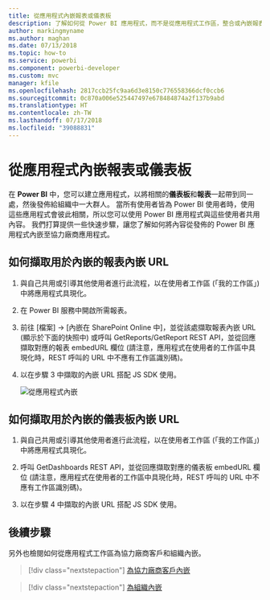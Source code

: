 ```yaml
---
title: 從應用程式內嵌報表或儀表板
description: 了解如何從 Power BI 應用程式，而不是從應用程式工作區，整合或內嵌報表或儀表板。
author: markingmyname
ms.author: maghan
ms.date: 07/13/2018
ms.topic: how-to
ms.service: powerbi
ms.component: powerbi-developer
ms.custom: mvc
manager: kfile
ms.openlocfilehash: 2817ccb25fc9aa6d3e8150c776558366dcf0ccb6
ms.sourcegitcommit: 0c870a006e525447497e678484874a2f137b9abd
ms.translationtype: HT
ms.contentlocale: zh-TW
ms.lasthandoff: 07/17/2018
ms.locfileid: "39088831"
---
```

# <a name="embed-reports-or-dashboards-from-apps"></a>從應用程式內嵌報表或儀表板

在 **Power BI** 中，您可以建立應用程式，以將相關的**儀表板**和**報表**一起帶到同一處，然後發佈給組織中一大群人。 當所有使用者皆為 Power BI 使用者時，使用這些應用程式會彼此相關，所以您可以使用 Power BI 應用程式與這些使用者共用內容。 我們打算提供一些快速步驟，讓您了解如何將內容從發佈的 Power BI 應用程式內嵌至協力廠商應用程式。

## <a name="how-to-grab-report-embed-url-for-embedding"></a>如何擷取用於內嵌的報表內嵌 URL

1. 與自己共用或引導其他使用者進行此流程，以在使用者工作區 (「我的工作區」) 中將應用程式具現化。

2. 在 Power BI 服務中開啟所需報表。

3. 前往 [檔案] -> [內嵌在 SharePoint Online 中]，並從該處擷取報表內嵌 URL (顯示於下面的快照中) 或呼叫 GetReports/GetReport REST API，並從回應擷取對應的報表 embedURL 欄位 (請注意，應用程式在使用者的工作區中具現化時，REST 呼叫的 URL 中不應有工作區識別碼)。

4. 以在步驟 3 中擷取的內嵌 URL 搭配 JS SDK 使用。

    ![從應用程式內嵌](media/embed-from-apps/embed-from-app.png)

## <a name="how-to-grab-dashboard-embed-url-for-embedding"></a>如何擷取用於內嵌的儀表板內嵌 URL

1. 與自己共用或引導其他使用者進行此流程，以在使用者工作區 (「我的工作區」) 中將應用程式具現化。

2. 呼叫 GetDashboards REST API，並從回應擷取對應的儀表板 embedURL 欄位 (請注意，應用程式在使用者的工作區中具現化時，REST 呼叫的 URL 中不應有工作區識別碼)。

3. 以在步驟 4 中擷取的內嵌 URL 搭配 JS SDK 使用。

## <a name="next-steps"></a>後續步驟

另外也檢閱如何從應用程式工作區為協力廠商客戶和組織內嵌。

> [!div class="nextstepaction"]
>[為協力廠商客戶內嵌](embed-sample-for-customers.md)

> [!div class="nextstepaction"]
>[為組織內嵌](embed-sample-for-your-organization.md)